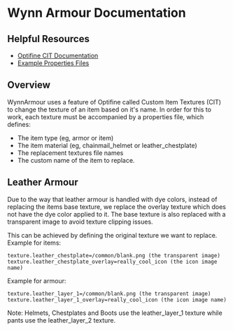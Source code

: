 # Wynn Armour Documentation

## Helpful Resources
- [Optifine CIT Documentation](https://github.com/sp614x/optifine/blob/master/OptiFineDoc/doc/cit_single.properties)
- [Example Properties Files](./properties_ex/)

## Overview
WynnArmour uses a feature of Optifine called Custom Item Textures (CIT) to change the texture of an item based on it's name.
In order for this to work, each texture must be accompanied by a properties file, which defines:
- The item type (eg, armor or item)
- The item material (eg, chainmail_helmet or leather_chestplate)
- The replacement textures file names
- The custom name of the item to replace.

## Leather Armour
Due to the way that leather armour is handled with dye colors, instead of replacing the items base texture, we replace the overlay texture which does not have the dye color applied to it. The base texture is also replaced with a transparent image to avoid texture clipping issues.

This can be achieved by defining the original texture we want to replace.
Example for items:
```
texture.leather_chestplate=/common/blank.png (the transparent image)
texture.leather_chestplate_overlay=really_cool_icon (the icon image name)
```
Example for armour:
```
texture.leather_layer_1=/common/blank.png (the transparent image)
texture.leather_layer_1_overlay=really_cool_icon (the icon image name)
```
Note: Helmets, Chestplates and Boots use the leather_layer_1 texture while pants use the leather_layer_2 texture.

 


